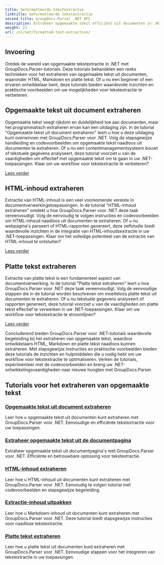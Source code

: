 ```yaml
---
title: Geformatteerde tekstextractie
linktitle: Geformatteerde tekstextractie
second_title: GroupDocs.Parser .NET API
description: Extraheer opgemaakte tekst efficiënt uit documenten in .NET met GroupDocs.Parser. Leer hoe u HTML, Markdown en platte tekst naadloos kunt extraheren.
weight: 21
url: /nl/net/formatted-text-extraction/
---
```


## Invoering

Ontdek de wereld van opgemaakte tekstextractie in .NET met GroupDocs.Parser-tutorials. Deze tutorials behandelen een reeks technieken voor het extraheren van opgemaakte tekst uit documenten, waaronder HTML, Markdown en platte tekst. Of u nu een beginner of een ervaren ontwikkelaar bent, deze tutorials bieden waardevolle inzichten en praktische voorbeelden om uw mogelijkheden voor tekstextractie te verbeteren.

## Opgemaakte tekst uit document extraheren

Opgemaakte tekst voegt rijkdom en duidelijkheid toe aan documenten, maar het programmatisch extraheren ervan kan een uitdaging zijn. In de tutorial "Opgemaakte tekst uit document extraheren" leert u hoe u deze uitdaging kunt overwinnen met GroupDocs.Parser voor .NET. Volg de stapsgewijze handleiding en codevoorbeelden om opgemaakte tekst naadloos uit documenten te extraheren. Of u nu een contentmanagementsysteem bouwt of tekstuele gegevens analyseert, deze tutorial voorziet u van de vaardigheden om effectief met opgemaakte tekst om te gaan in uw .NET-toepassingen. Klaar om uw workflow voor tekstextractie te verbeteren?

[Lees verder](./extract-formatted-text-from-document/)

## HTML-inhoud extraheren

Extractie van HTML-inhoud is een veel voorkomende vereiste in documentverwerkingstoepassingen. In de tutorial "HTML-inhoud extraheren" ontdekt u hoe GroupDocs.Parser voor .NET deze taak vereenvoudigt. Volg de eenvoudig te volgen instructies en codevoorbeelden om HTML-inhoud naadloos uit documenten te extraheren. Of u nu webpagina's parseert of HTML-rapporten genereert, deze zelfstudie biedt waardevolle inzichten in de integratie van HTML-inhoudsextractie in uw .NET-toepassingen. Klaar om het volledige potentieel van de extractie van HTML-inhoud te ontsluiten?

[Lees verder](./extract-html-content/)

## Platte tekst extraheren

Extractie van platte tekst is een fundamenteel aspect van documentverwerking. In de tutorial "Platte tekst extraheren" leert u hoe GroupDocs.Parser voor .NET deze taak vereenvoudigt. Volg de eenvoudige stappen die in de tutorial worden beschreven om moeiteloos platte tekst uit documenten te extraheren. Of u nu tekstuele gegevens analyseert of rapporten genereert, deze tutorial voorziet u van de vaardigheden om platte tekst effectief te verwerken in uw .NET-toepassingen. Klaar om uw workflow voor tekstextractie te stroomlijnen?

[Lees verder](./extract-plain-text/)

Concluderend bieden GroupDocs.Parser voor .NET-tutorials waardevolle begeleiding bij het extraheren van opgemaakte tekst, waardoor ontwikkelaars HTML, Markdown en platte tekst naadloos kunnen extraheren. Met stapsgewijze instructies en praktische voorbeelden bieden deze tutorials de inzichten en hulpmiddelen die u nodig hebt om uw workflow voor tekstextractie te optimaliseren. Verken de tutorials, experimenteer met de codevoorbeelden en breng uw .NET-ontwikkelingsvaardigheden naar nieuwe hoogten met GroupDocs.Parser.
## Tutorials voor het extraheren van opgemaakte tekst
### [Opgemaakte tekst uit document extraheren](./extract-formatted-text-from-document/)
Leer hoe u opgemaakte tekst uit documenten kunt extraheren met GroupDocs.Parser voor .NET. Eenvoudige en efficiënte tekstextractie voor uw toepassingen.
### [Extraheer opgemaakte tekst uit de documentpagina](./extract-formatted-text-from-document-page/)
Extraheer opgemaakte tekst uit documentpagina's met GroupDocs.Parser voor .NET. Efficiënte en betrouwbare oplossing voor tekstextractie.
### [HTML-inhoud extraheren](./extract-html-content/)
Leer hoe u HTML-inhoud uit documenten kunt extraheren met GroupDocs.Parser voor .NET. Eenvoudig te volgen tutorial met codevoorbeelden en stapsgewijze begeleiding.
### [Extractie-inhoud uitpakken](./extract-markdown-content/)
Leer hoe u Markdown-inhoud uit documenten kunt extraheren met GroupDocs.Parser voor .NET. Deze tutorial biedt stapsgewijze instructies voor naadloze tekstextractie.
### [Platte tekst extraheren](./extract-plain-text/)
Leer hoe u platte tekst uit documenten kunt extraheren met GroupDocs.Parser voor .NET. Eenvoudige stappen voor het integreren van tekstextractie in uw toepassingen.